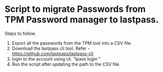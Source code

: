 # Script to migrate Passwords from TPM Password manager to lastpass.

Steps to follow.
1. Export all the passwords from the TPM tool into a CSV file.
2. Download the lastpass cli tool. Refer - https://github.com/lastpass/lastpass-cli
3. login to the account using cli. "lpass login <username>"
4. Run the script after updating the path to the CSV file.
